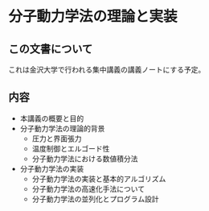 # 分子動力学法の理論と実装

## この文書について

これは金沢大学で行われる集中講義の講義ノートにする予定。

## 内容

* 本講義の概要と目的
* 分子動力学法の理論的背景
  * 圧力と界面張力
  * 温度制御とエルゴード性
  * 分子動力学法における数値積分法
* 分子動力学法の実装
  * 分子動力学法の実装と基本的アルゴリズム
  * 分子動力学法の高速化手法について
  * 分子動力学法の並列化とプログラム設計

